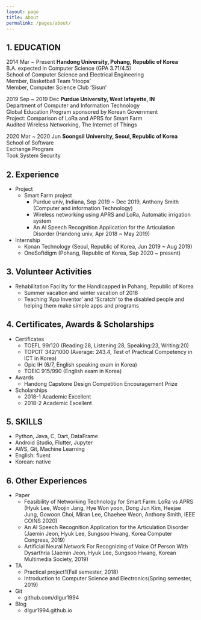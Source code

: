 ```yaml
---
layout: page
title: About
permalink: /pages/about/
---
```

## 1. EDUCATION
2014 Mar ~ Present **Handong University, Pohang, Republic of Korea**<br/>
  B.A. expected in Computer Science (GPA 3.71/4.5)<br/>
  School of Computer Science and Electrical Engineering<br/>
  Member, Basketball Team ‘Hoops’<br/>
  Member, Computer Science Club ‘Sisun’<br/>

2019 Sep ~ 2019 Dec **Purdue University, West lafayette, IN**<br/>
  Department of Computer and Information Technology<br/>
  Global Education Program sponsored by Korean Government<br/>
  Project: Comparison of LoRa and APRS for Smart Farm<br/>
  Audited Wireless Networking, The Internet of Things<br/>

2020 Mar ~ 2020 Jun **Soongsil University, Seoul, Republic of Korea**<br/>
  School of Software<br/>
  Exchange Program<br/>
  Took System Security

## 2. Experience
* Project
  - Smart Farm project
    - Purdue univ, Indiana, Sep 2019 ~ Dec 2019, Anthony Smith (Computer and information Technology)
    - Wireless networking using APRS and LoRa, Automatic irrigation system
    - An AI Speech Recognition Application for the Articulation Disorder (Handong univ, Apr 2018 ~ May 2019)
* Internship
  - Konan Technology (Seoul, Republic of Korea, Jun 2019 ~ Aug 2019)
  - OneSoftdigm (Pohang, Republic of Korea, Sep 2020 ~ present)

## 3. Volunteer Activities
* Rehabilitation Facility for the Handicapped in Pohang, Republic of Korea
  - Summer vacation and winter vacation of 2018
  - Teaching ‘App Inventor’ and ‘Scratch’ to the disabled people and helping them make simple apps and programs

## 4. Certificates, Awards & Scholarships
* Certificates
  - TOEFL 99/120 (Reading:28, Listening:28, Speaking:23, Writing:20)
  - TOPCIT 342/1000 (Average: 243.4, Test of Practical Competency in ICT in Korea)
  - Opic IH (6/7, English speaking exam in Korea)
  - TOEIC 915/990 (English exam in Korea)
* Awards
  - Handong Capstone Design Competition Encouragement Prize
* Scholarships
  - 2018-1 Academic Excellent
  - 2018-2 Academic Excellent

## 5. SKILLS
* Python, Java, C, Dart, DataFrame
* Android Studio, Flutter, Jupyter
* AWS, Git, Machine Learning
* English: fluent
* Korean: native

## 6. Other Experiences
* Paper
  - Feasibility of Networking Technology for Smart Farm: LoRa vs APRS (Hyuk Lee, Woojin Jang, Hye Won yoon, Dong Jun Kim, Heejae Jung, Gowoon Choi, Miran Lee, Chaehee Weon, Anthony Smith, IEEE COINS 2020)
  - An AI Speech Recognition Application for the Articulation Disorder (Jaemin Jeon, Hyuk Lee, Sungsoo Hwang, Korea Computer Congress, 2019)
  - Artificial Neural Network For Recognizing of Voice Of Person With Dysarthria (Jaemin Jeon, Hyuk Lee, Sungsoo Hwang, Korean Multimedia Society, 2019)
* TA
  - Practical project1(Fall semester, 2018)
  - Introduction to Computer Science and Electronics(Spring semester, 2019)
* Git
  - github.com/dlgur1994
* Blog
  - dlgur1994.github.io
